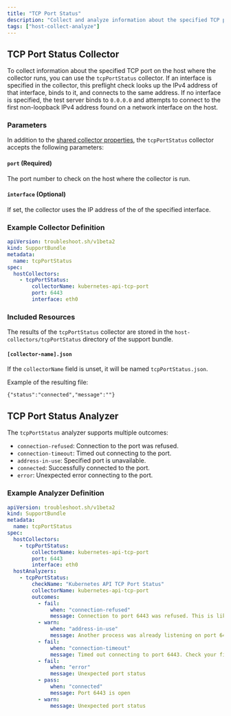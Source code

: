 ```yaml
---
title: "TCP Port Status"
description: "Collect and analyze information about the specified TCP port."
tags: ["host-collect-analyze"]
---
```



## TCP Port Status Collector

To collect information about the specified TCP port on the host where the collector runs, you can use the `tcpPortStatus` collector. If an interface is specified in the collector, this preflight check looks up the IPv4 address of that interface, binds to it, and connects to the same address. If no interface is specified, the test server binds to `0.0.0.0` and attempts to connect to the first non-loopback IPv4 address found on a network interface on the host.

### Parameters

In addition to the [shared collector properties](/collect/collectors/#shared-properties), the `tcpPortStatus` collector accepts the following parameters:

#### `port` (Required)
The port number to check on the host where the collector is run.

#### `interface` (Optional)
If set, the collector uses the IP address of the of the specified interface.

### Example Collector Definition
```yaml
apiVersion: troubleshoot.sh/v1beta2
kind: SupportBundle
metadata:
  name: tcpPortStatus
spec:
  hostCollectors:
    - tcpPortStatus:
        collectorName: kubernetes-api-tcp-port
        port: 6443
        interface: eth0
```

### Included Resources

The results of the `tcpPortStatus` collector are stored in the `host-collectors/tcpPortStatus` directory of the support bundle.

#### `[collector-name].json`

If the `collectorName` field is unset, it will be named `tcpPortStatus.json`.

Example of the resulting file:

```
{"status":"connected","message":""}
```

## TCP Port Status Analyzer

The `tcpPortStatus` analyzer supports multiple outcomes:

- `connection-refused`: Connection to the port was refused.
- `connection-timeout`: Timed out connecting to the port.
- `address-in-use`: Specified port is unavailable.
- `connected`: Successfully connected to the port.
- `error`: Unexpected error connecting to the port.

### Example Analyzer Definition

```yaml
apiVersion: troubleshoot.sh/v1beta2
kind: SupportBundle
metadata:
  name: tcpPortStatus
spec:
  hostCollectors:
    - tcpPortStatus:
        collectorName: kubernetes-api-tcp-port
        port: 6443
        interface: eth0
  hostAnalyzers:
    - tcpPortStatus:
        checkName: "Kubernetes API TCP Port Status"
        collectorName: kubernetes-api-tcp-port
        outcomes:
          - fail:
              when: "connection-refused"
              message: Connection to port 6443 was refused. This is likely to be a routing problem since this preflight configures a test server to listen on this port.
          - warn:
              when: "address-in-use"
              message: Another process was already listening on port 6443.
          - fail:
              when: "connection-timeout"
              message: Timed out connecting to port 6443. Check your firewall.
          - fail:
              when: "error"
              message: Unexpected port status
          - pass:
              when: "connected"
              message: Port 6443 is open
          - warn:
              message: Unexpected port status
```
